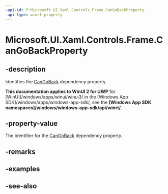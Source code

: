 ```yaml
---
-api-id: P:Microsoft.UI.Xaml.Controls.Frame.CanGoBackProperty
-api-type: winrt property
---
```


<!-- Property syntax
public Windows.UI.Xaml.DependencyProperty CanGoBackProperty { get; }
-->

# Microsoft.UI.Xaml.Controls.Frame.CanGoBackProperty

## -description
Identifies the [CanGoBack](frame_cangoback.md) dependency property.

**This documentation applies to WinUI 2 for UWP** for [WinUI]/windows/apps/winui/winui3/ in the [Windows App SDK]/windows/apps/windows-app-sdk/, see the **[Windows App SDK namespaces]/windows/windows-app-sdk/api/winrt/**.

## -property-value
The identifier for the [CanGoBack](frame_cangoback.md) dependency property.

## -remarks

## -examples

## -see-also
